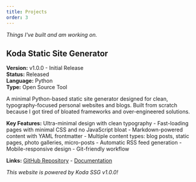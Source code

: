 ```yaml
---
title: Projects
order: 3
---
```


*Things I've built and am working on.*

## Koda Static Site Generator

**Version:** v1.0.0 - Initial Release  
**Status:** Released  
**Language:** Python  
**Type:** Open Source Tool

A minimal Python-based static site generator designed for clean, typography-focused personal websites and blogs. Built from scratch because I got tired of bloated frameworks and over-engineered solutions.

**Key Features:** Ultra-minimal design with clean typography - Fast-loading pages with minimal CSS and no JavaScript bloat - Markdown-powered content with YAML frontmatter - Multiple content types: blog posts, static pages, photo galleries, micro-posts - Automatic RSS feed generation - Mobile-responsive design - Git-friendly workflow

**Links:** [GitHub Repository](#) - [Documentation](#)

*This website is powered by Koda SSG v1.0.0!*

